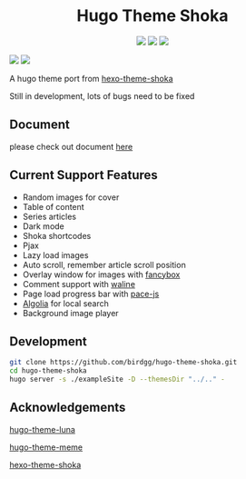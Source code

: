 <h1 align="center">Hugo Theme Shoka</h1>

<p align="center">
  <a href="https://github.com/gohugoio/hugo" target="_blank"><img src="https://img.shields.io/badge/Hugo-≥0.97-green?style=for-the-badge&logo=hugo&logoColor=white" /></a>
  <a href="https://github.com/birdgg/hugo-theme-shoka/actions/workflows/main.yml" target="_blank"><img src="https://img.shields.io/github/workflow/status/birdgg/hugo-theme-shoka/CI?style=for-the-badge&logo=github&logoColor=white" /></a>
  <a href="https://github.com/birdgg/hugo-theme-shoka/blob/master/LICENSE" target="_blank"><img src="https://img.shields.io/github/license/birdgg/hugo-theme-shoka?style=for-the-badge" /></a>
</p>

![](https://img.shields.io/github/last-commit/birdgg/hugo-theme-shoka?style=flat-square) ![](https://img.shields.io/github/languages/code-size/birdgg/hugo-theme-shoka?style=flat-square)

A hugo theme port from [hexo-theme-shoka](https://github.com/amehime/hexo-theme-shoka)

Still in development, lots of bugs need to be fixed

## Document
please check out document [here](https://birdgg.me/hugo-theme-shoka-introduce/)



## Current Support Features
- Random images for cover
- Table of content
- Series articles
- Dark mode
- Shoka shortcodes
- Pjax
- Lazy load images
- Auto scroll, remember article scroll position
- Overlay window for images with [fancybox](https://fancyapps.com/docs/ui/fancybox)
- Comment support with [waline](https://waline.js.org/)
- Page load progress bar with [pace-js](https://codebyzach.github.io/pace/)
- [Algolia](https://www.algolia.com/) for local search
- Background image player

## Development

```bash
git clone https://github.com/birdgg/hugo-theme-shoka.git
cd hugo-theme-shoka
hugo server -s ./exampleSite -D --themesDir "../.." -
```


## Acknowledgements
[hugo-theme-luna](https://github.com/Ice-Hazymoon/hugo-theme-luna)

[hugo-theme-meme](https://github.com/reuixiy/hugo-theme-meme)

[hexo-theme-shoka](https://github.com/amehime/hexo-theme-shoka)
